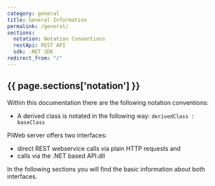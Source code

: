 ```yaml
---
category: general
title: General Information
permalink: /general/
sections:
  notation: Notation Conventions
  restApi: REST API
  sdk: .NET SDK
redirect_from: "/"
---
```


## {{ page.sections['notation'] }}

Within this documentation there are the following notation conventions:

* A derived class is notated in the following way: ```derivedClass : baseClass```

PiWeb server offers two interfaces: 

- direct REST webservice calls via plain HTTP requests and 
- calls via the .NET based API.dll

In the following sections you will find the basic information about both interfaces.
